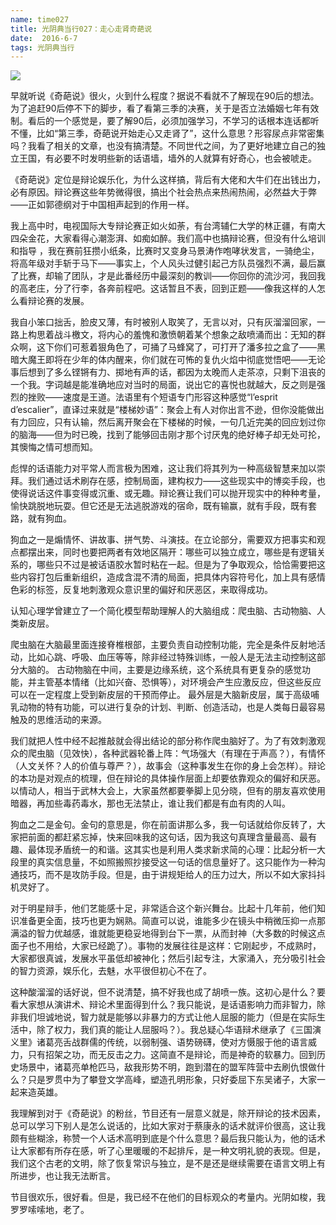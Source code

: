 ```yaml
---
name: time027
title: 光阴典当行027：走心走肾奇葩说
date:  2016-6-7
tags: 光阴典当行
---
```

<!-- more -->
![](/cnblog/uploads/time027.jpg)

早就听说《奇葩说》很火，火到什么程度？据说不看就不了解现在90后的想法。为了追赶90后停不下的脚步，看了看第三季的决赛，关于是否立法婚姻七年有效制。看后的一个感觉是，要了解90后，必须加强学习，不学习的话根本连话都听不懂，比如“第三季，奇葩说开始走心又走肾了”，这什么意思？形容尿点非常密集吗？我看了相关的文章，也没有搞清楚。不同世代之间，为了更好地建立自己的独立王国，有必要不时发明些新的话语墙，墙外的人就算有好奇心，也会被唬走。

《奇葩说》定位是辩论娱乐化，为什么这样搞，背后有大佬和大牛们在出钱出力，必有原因。辩论赛这些年势微得很，搞出个社会热点来热闹热闹，必然益大于弊——正如郭德纲对于中国相声起到的作用一样。

我上高中时，电视国际大专辩论赛正如火如荼，有台湾辅仁大学的林正疆，有南大四朵金花，大家看得心潮澎湃、如痴如醉。我们高中也搞辩论赛，但没有什么培训和指导 ，我在赛前狂攒小纸条，比赛时又变身马景涛作咆哮状发言，一骑绝尘，将高年级对手斩于马下——事实上，个人风头过健引起己方队员强烈不满，最后赢了比赛，却输了团队，才是此番经历中最深刻的教训——你回你的流沙河，我回我的高老庄，分了行李，各奔前程吧。这话暂且不表，回到正题——像我这样的人怎么看辩论赛的发展。

我自小笨口拙舌，脸皮又薄，有时被别人取笑了，无言以对，只有灰溜溜回家，一路上构思着战斗檄文，将内心的羞愧和激愤朝着某个想象之敌喷涌而出：无知的群众啊，这下你们可惹着狠角色了，可捅了马蜂窝了，可打开了潘多拉之盒了——黑暗大魔王即将在少年的体内醒来，你们就在可怖的复仇火焰中彻底觉悟吧——无论事后想到了多么铿锵有力、掷地有声的话，都因为太晚而人走茶凉，只剩下沮丧的一个我。字词越是能准确地应对当时的局面，说出它的喜悦也就越大，反之则是强烈的挫败——速度是王道。法语里有个短语专门形容这种感觉“l’esprit d’escalier”，直译过来就是“楼梯妙语”：聚会上有人对你出言不逊，但你没能做出有力回应，只有认输，然后离开聚会在下楼梯的时候，一句几近完美的回应划过你的脑海——但为时已晚，找到了能够回击刚才那个讨厌鬼的绝好棒子却无处可抡，其懊悔之情可想而知。

彪悍的话语能力对平常人而言极为困难，这让我们将其列为一种高级智慧来加以崇拜。我们通过话术刷存在感，控制局面，建构权力——这些现实中的博奕手段，也使得说话这件事变得或沉重、或无趣。辩论赛让我们可以抛开现实中的种种考量，愉快跳脱地玩耍。但它还是无法逃脱游戏的宿命，既有输赢，就有手段，既有套路，就有狗血。

狗血之一是煽情怀、讲故事、拼气势、斗演技。在立论部分，需要双方把事实和观点都摆出来，同时也要把两者有效地区隔开：哪些可以独立成立，哪些是有逻辑关系的，哪些只不过是被话语胶水暂时粘在一起。但是为了争取观众，恰恰需要把这些内容打包后重新组织，造成含混不清的局面，把具体内容符号化，加上具有感情色彩的标签，反复地刺激观众意识里的偏好和厌恶区，来取得成功。

认知心理学曾建立了一个简化模型帮助理解人的大脑组成：爬虫脑、古动物脑、人类新皮层。

爬虫脑在大脑最里面连接脊椎根部，主要负责自动控制功能，完全是条件反射地活动，比如心跳、呼吸、血压等等，除非经过特殊训练，一般人是无法主动控制这部分大脑的。
古动物脑在中间，主要是边缘系统，这个系统具有更复杂的感觉功能，并主管基本情绪（比如兴奋、恐惧等），对环境会产生应激反应，但这些反应可以在一定程度上受到新皮层的干预而停止。
最外层是大脑新皮层，属于高级哺乳动物的特有功能，可以进行复杂的计划、判断、创造活动，也是人类每日最容易触及的思维活动的来源。

我们就把人性中经不起推敲就会得出结论的部分称作爬虫脑好了。为了有效刺激观众的爬虫脑（见效快），各种武器轮番上阵：气场强大（有理在于声高？），有情怀（人文关怀？人的价值与尊严？），故事会（这种事发生在你的身上会怎样）。辩论的本功是对观点的梳理，但在辩论的具体操作层面上却要依靠观众的偏好和厌恶。以情动人，相当于武林大会上，大家虽然都要拳脚上见分晓，但有的朋友喜欢使用暗器，再加些毒药毒水，那也无法禁止，谁让我们都是有血有肉的人叫。

狗血之二是金句。金句的意思是，你在前面讲那么多，我一句话就给你反转了，大家把前面的都赶紧忘掉，快来回味我的这句话，因为我这句真理含量最高、最有趣、最体现矛盾统一的和谐。这其实也是利用人类求新求简的心理：比起分析一大段里的真实信息量，不如照搬照抄接受这一句话的信息量好了。这只能作为一种沟通技巧，而不是攻防手段。但是，由于讲规矩给人的压力过大，所以不如大家抖抖机灵好了。

对于明星辩手，他们艺能感十足，非常适合这个新兴舞台。比起十几年前，他们知识准备更全面，技巧也更为娴熟。简直可以说，谁能多少在镜头中稍微压抑一点那满溢的智力优越感，谁就能更稳妥地得到台下一票，从而封神（大多数的时候这点面子也不用给，大家已经跪了）。事物的发展往往是这样：它刚起步，不成熟时，大家都很真诚，发展水平虽低却被神化；然后引起专注，大家涌入，充分吸引社会的智力资源，娱乐化，去魅，水平很但初心不在了。

这种酸溜溜的话好说，但不说清楚，搞不好我也成了胡喷一族。这初心是什么？要看大家想从演讲术、辩论术里面得到什么？我只能说，是话语影响力而非智力，除非我们坦诚地说，智力就是能够以非暴力的方式让他人屈服的能力（但是在实际生活中，除了权力，我们真的能让人屈服吗？）。我总疑心华语辩术继承了《三国演义里》诸葛亮舌战群儒的传统，以弱制强、语势磅礴，使对方慑服于他的语言威力，只有招架之功，而无反击之力。这简直不是辩论，而是神奇的软暴力。回到历史场景中，诸葛亮单枪匹马，敌我形势不明，跑到潜在的盟军阵营中去刷仇恨做什么？只是罗贯中为了攀登文学高峰，塑造孔明形象，只好委屈下东吴诸子，大家一起来造英雄。

我理解到对于《奇葩说》的粉丝，节目还有一层意义就是，除开辩论的技术因素，总可以学习下别人是怎么说话的，比如大家对于蔡康永的话术就评价很高，这让我颇有些糊涂，称赞一个人话术高明到底是个什么意思？最后我只能认为，他的话术让大家都有所存在感，听了心里暖暖的不起排斥，是一种文明礼貌的表现。但是，我们这个古老的文明，除了恢复常识与独立，是不是还是继续需要在语言文明上有所进步，也让我无法断言。

节目很欢乐，很好看。但是，我已经不在他们的目标观众的考量内。光阴如梭，我罗罗嗦嗦地，老了。